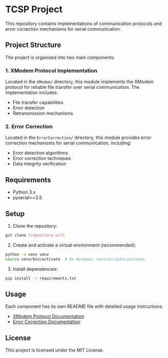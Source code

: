 # TCSP Project

This repository contains implementations of communication protocols and error correction mechanisms for serial communication.

## Project Structure

The project is organized into two main components:

### 1. XModem Protocol Implementation
Located in the `XModem/` directory, this module implements the XModem protocol for reliable file transfer over serial communication. The implementation includes:
- File transfer capabilities
- Error detection
- Retransmission mechanisms

### 2. Error Correction
Located in the `ErrorCorrection/` directory, this module provides error correction mechanisms for serial communication, including:
- Error detection algorithms
- Error correction techniques
- Data integrity verification

## Requirements

- Python 3.x
- pyserial==3.5

## Setup

1. Clone the repository:
```bash
git clone [repository-url]
```

2. Create and activate a virtual environment (recommended):
```bash
python -m venv venv
source venv/bin/activate  # On Windows: venv\Scripts\activate
```

3. Install dependencies:
```bash
pip install -r requirements.txt
```

## Usage

Each component has its own README file with detailed usage instructions:
- [XModem Protocol Documentation](XModem/README.md)
- [Error Correction Documentation](ErrorCorrection/README.md)

## License

This project is licensed under the MIT License.